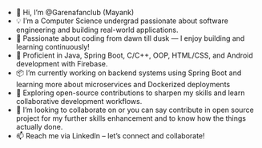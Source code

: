 - 👋 Hi, I’m @Garenafanclub (Mayank)
- 💡 I’m a Computer Science undergrad passionate about software engineering and building real-world applications.
- 👀 Passionate about coding from dawn till dusk — I enjoy building and learning continuously!
- 🚀 Proficient in Java, Spring Boot, C/C++, OOP, HTML/CSS, and Android development with Firebase.
- 📦 I’m currently working on backend systems using Spring Boot and learning more about microservices and Dockerized deployments
- 🌱 Exploring open-source contributions to sharpen my skills and learn collaborative development workflows.
- 💞️ I’m looking to collaborate on or you can say contribute in open source project for my further skills enhancement and to know how the things actually done.
- 📫  Reach me via LinkedIn – let’s connect and collaborate!
<!---
Garenafanclub/Garenafanclub is a ✨ special ✨ repository because its `README.md` (this file) appears on your GitHub profile.
You can click the Preview link to take a look at your changes.
--->
